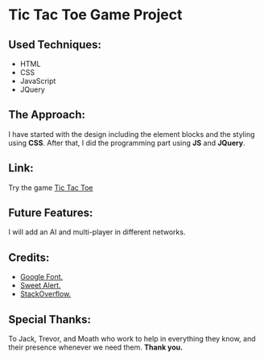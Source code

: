 # Tic Tac Toe Game Project

## Used Techniques:

- HTML
- CSS
- JavaScript
- JQuery

## The Approach:

I have started with the design including the element blocks and the styling using **CSS**. After that, I did the programming part using **JS** and **JQuery**.

## Link:

Try the game [Tic Tac Toe](https://rawan-1.github.io/Tic-Tac-Toe/)

## Future Features:

I will add an AI and multi-player in different networks.

## Credits:

- [Google Font.](https://fonts.google.com/?selection.family=Frijole)
- [Sweet Alert.](https://sweetalert.js.org/docs/)
- [StackOverflow.](https://stackoverflow.com/questions/2204250/check-if-checkbox-is-checked-with-jquery)

## Special Thanks:

To Jack, Trevor, and Moath who work to help in everything they know, and their presence whenever we need them. **Thank you.**
